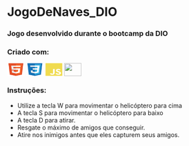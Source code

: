 # JogoDeNaves_DIO
### Jogo desenvolvido durante o bootcamp da DIO

### Criado com:
<div display="flex">
<img align="center" alt="Rafa-HTML" height="30" width="40" src="https://raw.githubusercontent.com/devicons/devicon/master/icons/html5/html5-original.svg">
<img align="center" alt="Rafa-CSS" height="30" width="40" src="https://raw.githubusercontent.com/devicons/devicon/master/icons/css3/css3-original.svg">
<img align="center" alt="Rafa-Js" height="30" width="40" src="https://raw.githubusercontent.com/devicons/devicon/master/icons/javascript/javascript-plain.svg">
<img align="center" height="30" width="40"src= "https://cdn.jsdelivr.net/gh/devicons/devicon/icons/jquery/jquery-original.svg" />
</div>

### Instruções:


* Utilize a tecla W para movimentar o helicóptero para cima
* A tecla S para movimentar o helicóptero para baixo
* A tecla D para atirar.
* Resgate o máximo de amigos que conseguir.
* Atire nos inimigos antes que eles capturem seus amigos.


